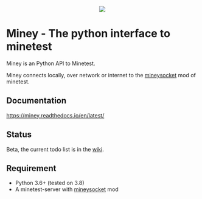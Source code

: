 <p align="center">
<img src="https://github.com/miney-py/miney/raw/master/docs/miney-logo.png">
</p>

# Miney - The python interface to minetest

Miney is an Python API to Minetest.

Miney connects locally, over network or internet to the [mineysocket](https://github.com/miney-py/mineysocket) mod of minetest.

## Documentation

https://miney.readthedocs.io/en/latest/

## Status

Beta, the current todo list is in the [wiki](https://github.com/miney-py/miney/wiki).

## Requirement

* Python 3.6+ (tested on 3.8)
* A minetest-server with [mineysocket](https://github.com/miney-py/mineysocket) mod
